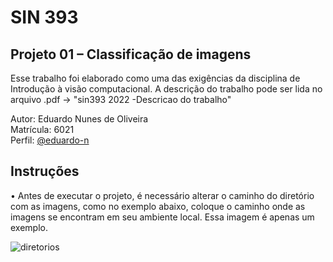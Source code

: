 # SIN 393
## Projeto 01 – Classificação de imagens

Esse trabalho foi elaborado como uma das exigências da disciplina de Introdução à visão computacional. A descrição do trabalho pode ser lida no arquivo .pdf -> "sin393 2022 -Descricao do trabalho"

Autor: Eduardo Nunes de Oliveira <br />
Matrícula: 6021 <br />
Perfil: [@eduardo-n](https://github.com/eduardo-n)

## Instruções
• Antes de executar o projeto, é necessário alterar o caminho do diretório com as imagens, como no exemplo abaixo, coloque o caminho onde as imagens se encontram em seu ambiente local. Essa imagem é apenas um exemplo.

![diretorios](https://user-images.githubusercontent.com/43004167/206966995-f5491cba-efab-4c18-8fa3-f5ffdebe9385.png)
